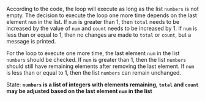 According to the code, the loop will execute as long as the list `numbers` is not empty. The decision to execute the loop one more time depends on the last element `num` in the list. If `num` is greater than 1, then `total` needs to be increased by the value of `num` and `count` needs to be increased by 1. If `num` is less than or equal to 1, then no changes are made to `total` or `count`, but a message is printed.

For the loop to execute one more time, the last element `num` in the list `numbers` should be checked. If `num` is greater than 1, then the list `numbers` should still have remaining elements after removing the last element. If `num` is less than or equal to 1, then the list `numbers` can remain unchanged.

State: **`numbers` is a list of integers with elements remaining, `total` and `count` may be adjusted based on the last element `num` in the list**